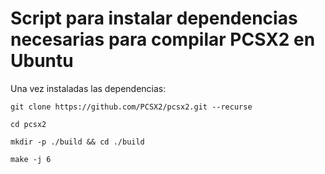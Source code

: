 # Script para instalar dependencias necesarias para compilar PCSX2 en Ubuntu

Una vez instaladas las dependencias:


```console
git clone https://github.com/PCSX2/pcsx2.git --recurse
```

```console
cd pcsx2
```

```console
mkdir -p ./build && cd ./build
```

```console
make -j 6
```
